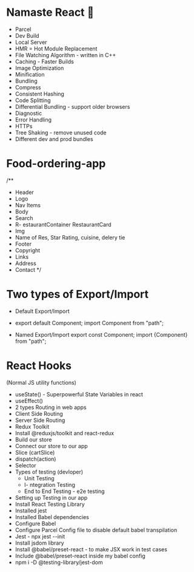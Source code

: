 # Namaste React 🚀

- Parcel
- Dev Build
- Local Server
- HMR = Hot Module Replacement
- File Watching Algorithm - written in C++
- Caching - Faster Builds
- Image Optimization
- Minification
- Bundling
- Compress
- Consistent Hashing
- Code Splitting
- Differential Bundling - support older browsers
- Diagnostic
- Error Handling
- HTTPs
- Tree Shaking - remove unused code
- Different dev and prod bundles

# Food-ordering-app

/\*\*

- Header
- Logo
- Nav Items
- Body
- Search
- R- estaurantContainer
  RestaurantCard
- Img
- Name of Res, Star Rating, cuisine, delery tie
- Footer
- Copyright
- Links
- Address
- Contact \*/

# Two types of Export/Import

- Default Export/Import
- export default Component; import Component from "path";

- Named Export/Import
  export const Component; import {Component} from "path";

# React Hooks
  (Normal JS utility functions)

- useState() - Superpowerful State Variables in react
- useEffect()
- 2 types Routing in web apps
- Client Side Routing
- Server Side Routing
- Redux Toolkit
- Install @reduxjs/toolkit and react-redux
- Build our store
- Connect our store to our app
- Slice (cartSlice)
- dispatch(action)
- Selector
- Types of testing (devloper)
  - Unit Testing
  - I- ntegration Testing
  - End to End Testing - e2e testing
- Setting up Testing in our app
- Install React Testing Library
- Installed jest
- Installed Babel dependencies
- Configure Babel
- Configure Parcel Config file to disable default babel transpilation
- Jest - npx jest --init
- Install jsdom library
- Install @babel/preset-react - to make JSX work in test cases
- Include @babel/preset-react inside my babel config
- npm i -D @testing-library/jest-dom
